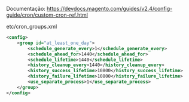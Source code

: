 Documentação: https://devdocs.magento.com/guides/v2.4/config-guide/cron/custom-cron-ref.html

etc/cron_groups.xml
```xml
<config>
    <group id="at_least_one_day">
        <schedule_generate_every>1</schedule_generate_every>
        <schedule_ahead_for>1440</schedule_ahead_for>
        <schedule_lifetime>1440</schedule_lifetime>
        <history_cleanup_every>1440</history_cleanup_every>
        <history_success_lifetime>10800</history_success_lifetime>
        <history_failure_lifetime>10800</history_failure_lifetime>
        <use_separate_process>1</use_separate_process>
    </group>
</config>
```